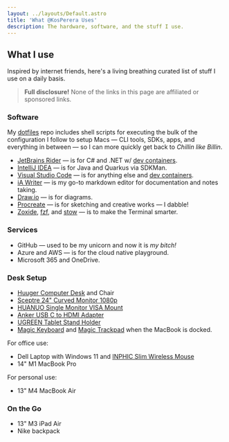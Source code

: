 ```yaml
---
layout: ../layouts/Default.astro
title: 'What @KosPerera Uses'
description: The hardware, software, and the stuff I use.
---
```


## What I use

Inspired by internet friends, here's a living breathing curated list of stuff I use on a daily basis.

> **Full disclosure!** None of the links in this page are affiliated or sponsored links.

### Software

My [dotfiles](https://github.com/kosperera/dotfiles#readme-ov-file) repo includes shell scripts for executing the bulk of the configuration I follow to setup Macs — CLI tools, SDKs, apps, and everything in between — so I can more quickly get back to *Chillin like Billin*.

- [JetBrains Rider](https://www.jetbrains.com/rider/) — is for C# and .NET w/ [dev containers](https://github.com/kosperera?tab=repositories&q=try-dotnet&type=&language=&sort=).
- [IntelliJ IDEA](https://www.jetbrains.com/idea/) — is for Java and Quarkus via SDKMan.
- [Visual Studio Code](https://code.visualstudio.com) — is for anything else and [dev containers](https://github.com/kosperera?tab=repositories&q=try-&type=&language=&sort=).
- [iA Writer](https://ia.net/writer) — is my go-to markdown editor for documentation and notes taking.
- [Draw.io](https://www.drawio.com) — is for diagrams.
- [Procreate](https://procreate.com/procreate) — is for sketching and creative works — I dabble!
- [Zoxide](https://github.com/ajeetdsouza/zoxide#readme-ov-file), [fzf](https://github.com/junegunn/fzf#readme-ov-file), and [stow](https://www.gnu.org/software/stow/) — is to make the Terminal smarter.

### Services

- GitHub — used to be my unicorn and now it is *my bitch!*
- Azure and AWS — is for the cloud native playground.
- Microsoft 365 and OneDrive.

### Desk Setup

- [Huuger Computer Desk](https://www.amazon.com/dp/B0BVQHSY2W) and Chair
- [Sceptre 24" Curved Monitor 1080p](https://www.amazon.com/dp/B07KXSR99Y)
- [HUANUO Single Monitor VISA Mount](https://www.amazon.com/dp/B0BGWQFX56)
- [Anker USB C to HDMI Adapter](https://www.amazon.com/dp/B07THJGZ9Z)
- [UGREEN Tablet Stand Holder](https://www.amazon.com/dp/B09P87NBYS)
-  [Magic Keyboard](https://www.apple.com/shop/product/MXCL3LL/A/magic-keyboard-usb-c-us-english) and [Magic Trackpad](https://www.apple.com/shop/product/MXK93AM/A/magic-trackpad-usb%E2%80%91c-white-multi-touch-surface) when the MacBook is docked.

For office use:
- Dell Laptop with Windows 11 and [INPHIC Slim Wireless Mouse](https://www.amazon.com/dp/B08P36X7RQ)
- 14" M1 MacBook Pro

For personal use:
- 13" M4 MacBook Air

### On the Go

- 13" M3 iPad Air
- Nike backpack
